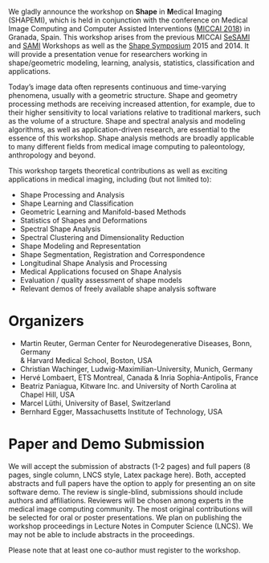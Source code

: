 We gladly announce the workshop on **Shape** in **M**edical **I**maging (SHAPEMI), which is held in conjunction with the conference on Medical Image Computing and Computer Assisted Interventions ([MICCAI 2018](http://www.miccai2018.org/en/)) in Granada, Spain. This workshop arises from the previous MICCAI [SeSAMI](https://sites.google.com/site/sesami2016/) and [SAMI](https://sites.google.com/site/miccaisami2015/) Workshops as well as the [Shape Symposium](http://www.shapesymposium.org) 2015 and 2014. It will provide a presentation venue for researchers working in shape/geometric modeling, learning, analysis, statistics, classification and applications. 

Today’s image data often represents continuous and time-varying phenomena, usually with a geometric structure. Shape and geometry processing methods are receiving increased attention, for example, due to their higher sensitivity to local variations relative to traditional markers, such as the volume of a structure. Shape and spectral analysis and modeling algorithms, as well as application-driven research, are essential to the essence of this workshop. Shape analysis methods are broadly applicable to many different fields from medical image computing to paleontology, anthropology and beyond.


This workshop targets theoretical contributions as well as exciting applications in medical imaging, including (but not limited to):
- Shape Processing and Analysis
- Shape Learning and Classification
- Geometric Learning and Manifold-based Methods
- Statistics of Shapes and Deformations
- Spectral Shape Analysis
- Spectral Clustering and Dimensionality Reduction
- Shape Modeling and Representation
- Shape Segmentation, Registration and Correspondence
- Longitudinal Shape Analysis and Processing
- Medical Applications focused on Shape Analysis
- Evaluation / quality assessment of shape models
- Relevant demos of freely available shape analysis software 


# Organizers
- Martin Reuter, German Center for Neurodegenerative Diseases, Bonn, Germany <br/>
 & Harvard Medical School, Boston, USA
- Christian Wachinger, Ludwig-Maximilian-University, Munich, Germany
- Hervé Lombaert, ETS Montreal, Canada & Inria Sophia-Antipolis, France
- Beatriz Paniagua, Kitware Inc. and University of North Carolina at Chapel Hill, USA
- Marcel Lüthi, University of Basel, Switzerland
- Bernhard Egger, Massachusetts Institute of Technology, USA

# Paper and Demo Submission
We will accept the submission of abstracts (1-2 pages) and full papers (8 pages, single column, LNCS style, Latex package here). Both, accepted abstracts and full papers have the option to apply for presenting an on site software demo. The review is single-blind, submissions should include authors and affiliations. Reviewers will be chosen among experts in the medical image computing community. The most original contributions will be selected for oral or poster presentations. We plan on publishing the workshop proceedings in Lecture Notes in Computer Science (LNCS). We may not be able to include abstracts in the proceedings.

Please note that at least one co-author must register to the workshop.



